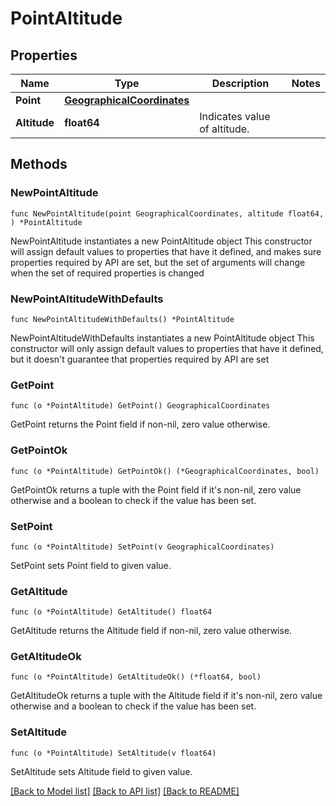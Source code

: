 # PointAltitude

## Properties

Name | Type | Description | Notes
------------ | ------------- | ------------- | -------------
**Point** | [**GeographicalCoordinates**](GeographicalCoordinates.md) |  | 
**Altitude** | **float64** | Indicates value of altitude. | 

## Methods

### NewPointAltitude

`func NewPointAltitude(point GeographicalCoordinates, altitude float64, ) *PointAltitude`

NewPointAltitude instantiates a new PointAltitude object
This constructor will assign default values to properties that have it defined,
and makes sure properties required by API are set, but the set of arguments
will change when the set of required properties is changed

### NewPointAltitudeWithDefaults

`func NewPointAltitudeWithDefaults() *PointAltitude`

NewPointAltitudeWithDefaults instantiates a new PointAltitude object
This constructor will only assign default values to properties that have it defined,
but it doesn't guarantee that properties required by API are set

### GetPoint

`func (o *PointAltitude) GetPoint() GeographicalCoordinates`

GetPoint returns the Point field if non-nil, zero value otherwise.

### GetPointOk

`func (o *PointAltitude) GetPointOk() (*GeographicalCoordinates, bool)`

GetPointOk returns a tuple with the Point field if it's non-nil, zero value otherwise
and a boolean to check if the value has been set.

### SetPoint

`func (o *PointAltitude) SetPoint(v GeographicalCoordinates)`

SetPoint sets Point field to given value.


### GetAltitude

`func (o *PointAltitude) GetAltitude() float64`

GetAltitude returns the Altitude field if non-nil, zero value otherwise.

### GetAltitudeOk

`func (o *PointAltitude) GetAltitudeOk() (*float64, bool)`

GetAltitudeOk returns a tuple with the Altitude field if it's non-nil, zero value otherwise
and a boolean to check if the value has been set.

### SetAltitude

`func (o *PointAltitude) SetAltitude(v float64)`

SetAltitude sets Altitude field to given value.



[[Back to Model list]](../README.md#documentation-for-models) [[Back to API list]](../README.md#documentation-for-api-endpoints) [[Back to README]](../README.md)


